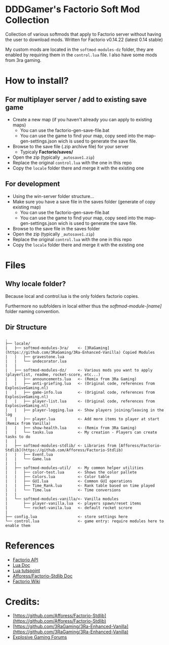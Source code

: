# DDDGamer's Factorio Soft Mod Collection
Collection of various softmods that apply to Factorio server without having the user to download mods.
Written for Factorio v0.14.22 (latest 0.14 stable)

My custom mods are located in the `softmod-modules-dz` folder, they are enabled by requiring them in the `control.lua` file.
I also have some mods from 3ra gaming.

# How to install?

## For multiplayer server / add to existing save game
* Create a new map (if you haven't already you can apply to existing maps)
  * You can use the factorio-gen-save-file.bat
  * You can use the game to find your map, copy seed into the map-gen-settings.json wich is used to generate the save file.
* Browse to the save file (.zip archive file) for your server
  * Typicaly **Factorio/saves/**
* Open the zip (typically `_autosave1.zip`)
* Replace the original `control.lua` with the one in this repo
* Copy the `locale` folder there and merge it with the existing one

## For development
* Using the win-server folder structure...
* Make sure you have a save file in the saves folder (generate of copy existing map)
  * You can use the factorio-gen-save-file.bat
  * You can use the game to find your map, copy seed into the map-gen-settings.json wich is used to generate the save file.
* Browse to the save file in the saves folder
* Open the zip (typically `_autosave1.zip`)
* Replace the original `control.lua` with the one in this repo
* Copy the `locale` folder there and merge it with the existing one



# Files

## Why locale folder?
Because local and control.lua is the only folders factorio copies.

Furthermore no subfolders in local either thus the *softmod-module-[name]* folder naming convention.

## Dir Structure
```
.
├── locale/
|   ├── softmod-modules-3ra/    <- [3RaGaming](https://github.com/3RaGaming/3Ra-Enhanced-Vanilla) Copied Modules
|   |   ├── gravestone.lua
|   |   └── undecorator.lua
|   |
|   ├── softmod-modules-dz/     <- Various mods you want to apply (playerlist, readme, rocket-score, etc...)
|   |   ├── announcements.lua   <- (Remix from 3Ra Gaming)
|   |   ├── anti-griefing.lua   <- (Original code, references from ExplosiveGaming.nl)
|   |   ├── game-info.lua       <- (Original code, references from ExplosiveGaming.nl)
|   |   ├── player-list.lua     <- (Original code, references from ExplosiveGaming.nl)
|   |   ├── player-logging.lua  <- Show players joining/leaving in the log
|   |   ├── player.lua          <- Add more items to player at start (Remix from Vanilla)
|   |   ├── show-health.lua     <- (Remix from 3Ra Gaming)
|   |   └── tasks.lua           <- My creation - Players can create tasks to do
|   |
|   ├── softmod-modules-stdlib/ <- Libraries from [Afforess/Factorio-Stdlib](https://github.com/Afforess/Factorio-Stdlib)
|   |   ├── Event.lua
|   |   └── Game.lua
|   |
|   ├── softmod-modules-util/   <- My common helper utilities
|   |   ├── color-test.lua      <- Shows the color pallete
|   |   ├── Colors.lua          <- Color table
|   |   ├── GUI.lua             <- Common GUI operations
|   |   ├── Time_Rank.lua       <- Rank table based on time played
|   |   └── Time.lua            <- Time conversions
|   |
|   └── softmod-modules-vanilla/<- Vanilla modules
|       ├── player-vanilla.lua  <- players spawn/reset items
|       └── rocket-vanila.lua   <- default rocket scrore
|
├── config.lua                  <- store settings here
└── control.lua                 <- game entry: require modules here to enable them

```

# References
* [Factorio API](http://lua-api.factorio.com/latest/)
* [Lua Doc](https://www.lua.org/manual/5.3/)
* [Lua tutspoint](https://www.tutorialspoint.com/lua/index.htm)
* [Afforess/Factorio-Stdlib Doc](http://afforess.github.io/Factorio-Stdlib/modules/Gui.html)
* [Factorio Wiki](https://wiki.factorio.com/Multiplayer)

# Credits:
* [https://github.com/Afforess/Factorio-Stdlib](https://github.com/Afforess/Factorio-Stdlib)
* [https://github.com/3RaGaming/3Ra-Enhanced-Vanilla](https://github.com/3RaGaming/3Ra-Enhanced-Vanilla)
* [Explosive Gaming Forums](https://explosivegaming.nl/topic/62/factorio-server-technical-query)
